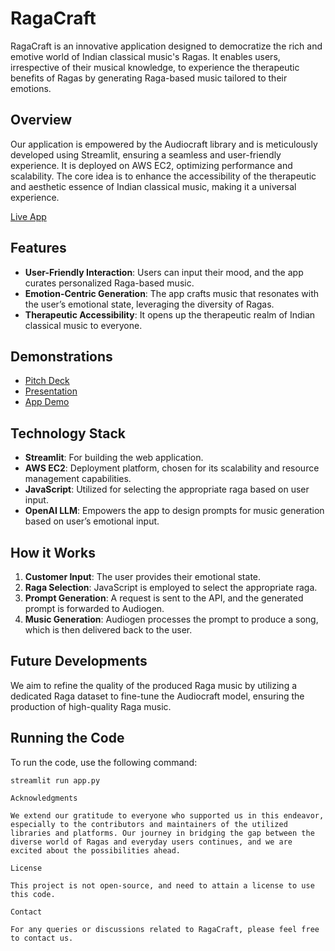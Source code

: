# RagaCraft

RagaCraft is an innovative application designed to democratize the rich and emotive world of Indian classical music's Ragas. It enables users, irrespective of their musical knowledge, to experience the therapeutic benefits of Ragas by generating Raga-based music tailored to their emotions.

## Overview
Our application is empowered by the Audiocraft library and is meticulously developed using Streamlit, ensuring a seamless and user-friendly experience. It is deployed on AWS EC2, optimizing performance and scalability. The core idea is to enhance the accessibility of the therapeutic and aesthetic essence of Indian classical music, making it a universal experience.

[Live App](http://18.188.244.79:8501)

## Features
- **User-Friendly Interaction**: Users can input their mood, and the app curates personalized Raga-based music.
- **Emotion-Centric Generation**: The app crafts music that resonates with the user’s emotional state, leveraging the diversity of Ragas.
- **Therapeutic Accessibility**: It opens up the therapeutic realm of Indian classical music to everyone.

## Demonstrations
- [Pitch Deck](https://pitch.com/public/7323c1c4-2eb1-48cf-9af6-e9c3da5e0a1c)
- [Presentation](https://youtu.be/9G7hagBrbgE)
- [App Demo](https://youtu.be/KFGr0pkR1wE)

## Technology Stack
- **Streamlit**: For building the web application.
- **AWS EC2**: Deployment platform, chosen for its scalability and resource management capabilities.
- **JavaScript**: Utilized for selecting the appropriate raga based on user input.
- **OpenAI LLM**: Empowers the app to design prompts for music generation based on user’s emotional input.

## How it Works
1. **Customer Input**: The user provides their emotional state.
2. **Raga Selection**: JavaScript is employed to select the appropriate raga.
3. **Prompt Generation**: A request is sent to the API, and the generated prompt is forwarded to Audiogen.
4. **Music Generation**: Audiogen processes the prompt to produce a song, which is then delivered back to the user.

## Future Developments
We aim to refine the quality of the produced Raga music by utilizing a dedicated Raga dataset to fine-tune the Audiocraft model, ensuring the production of high-quality Raga music.

## Running the Code
To run the code, use the following command:
```shell
streamlit run app.py

Acknowledgments

We extend our gratitude to everyone who supported us in this endeavor, especially to the contributors and maintainers of the utilized libraries and platforms. Our journey in bridging the gap between the diverse world of Ragas and everyday users continues, and we are excited about the possibilities ahead.

License

This project is not open-source, and need to attain a license to use this code.

Contact

For any queries or discussions related to RagaCraft, please feel free to contact us.
